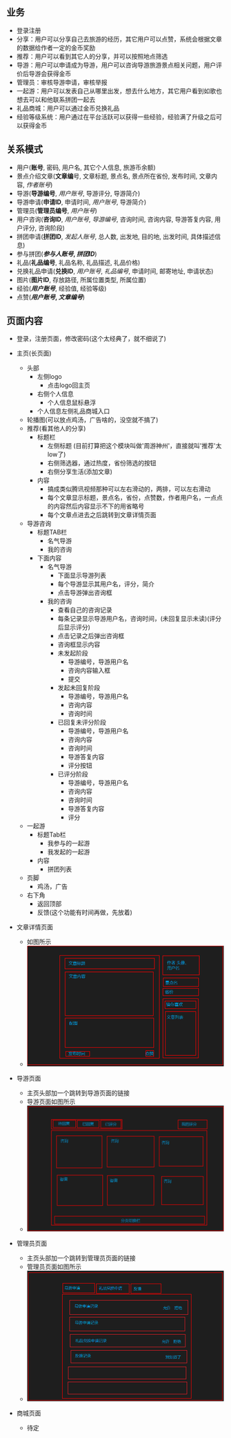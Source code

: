 ## 业务
- 登录注册
- 分享：用户可以分享自己去旅游的经历，其它用户可以点赞，系统会根据文章的数据给作者一定的金币奖励
- 推荐：用户可以看到其它人的分享，并可以按照地点筛选
- 导游：用户可以申请成为导游，用户可以咨询导游旅游景点相关问题，用户评价后导游会获得金币
- 管理员：审核导游申请，审核举报
- 一起游：用户可以发表自己从哪里出发，想去什么地方，其它用户看到如歌也想去可以和他联系拼团一起去
- 礼品商城：用户可以通过金币兑换礼品
- 经验等级系统：用户通过在平台活跃可以获得一些经验，经验满了升级之后可以获得金币

## 关系模式
- 用户(**账号**, 密码, 用户名, 其它个人信息, 旅游币余额)
- 景点介绍文章(**文章编**号, 文章标题, 景点名, 景点所在省份, 发布时间, 文章内容, *作者账号*)
- 导游(**导游编号**, *用户账号*, 导游评分, 导游简介)
- 导游申请(**申请ID**, 申请时间, *用户账号*, 导游简介)
- 管理员(**管理员编号**, *用户账号*)
- 用户咨询(**咨询ID**, *用户账号*, *导游编号*, 咨询时间, 咨询内容, 导游答复内容, 用户评分, 咨询阶段)
- 拼团申请(**拼团ID**, *发起人账号*, 总人数, 出发地, 目的地, 出发时间, 具体描述信息)
- 参与拼团(***参与人账号*, *拼团ID***)
- 礼品(**礼品编号**, 礼品名称, 礼品描述, 礼品价格)
- 兑换礼品申请(**兑换ID**, *用户账号*, *礼品编号*, 申请时间, 邮寄地址, 申请状态)
- 图片(**图片ID**, 存放路径, 所属位置类型, 所属位置)
- 经验(***用户账号***, 经验值, 经验等级)
- 点赞(***用户账号*, *文章编号***)

## 页面内容
- 登录，注册页面，修改密码(这个太经典了，就不细说了)
- 主页(长页面)
  - 头部
    - 左侧logo
      - 点击logo回主页
    - 右侧个人信息
      - 个人信息鼠标悬浮
    - 个人信息左侧礼品商城入口
  - 轮播图(可以放点鸡汤，广告啥的，没空就不搞了) 
  - 推荐(看其他人的分享)
    - 标题栏
      - 左侧标题 (目前打算把这个模块叫做'周游神州'，直接就叫'推荐'太low了)
      - 右侧筛选器，通过热度，省份筛选的按钮
      - 右侧分享生活(添加文章)
    - 内容
      - 搞成类似腾讯视频那种可以左右滑动的，两排，可以左右滑动
	  - 每个文章显示标题，景点名，省份，点赞数，作者用户名，一点点的内容然后内容显示不下的用省略号
      - 每个文章点进去之后跳转到文章详情页面
  - 导游咨询
    - 标题TAB栏
      - 名气导游
      - 我的咨询
	- 下面内容
      - 名气导游
        - 下面显示导游列表
        - 每个导游显示其用户名，评分，简介
        - 点击导游弹出咨询框
      - 我的咨询
        - 查看自己的咨询记录
        - 每条记录显示导游用户名，咨询时间，(未回复显示未读)(评分后显示评分)
        - 点击记录之后弹出咨询框
        - 咨询框显示内容
		- 未发起阶段
          - 导游编号，导游用户名
          - 咨询内容输入框
          - 提交
        - 发起未回复阶段
          - 导游编号，导游用户名
          - 咨询内容
          - 咨询时间
        - 已回复未评分阶段
          - 导游编号，导游用户名
          - 咨询内容
          - 咨询时间
          - 导游答复内容
          - 评分按钮
        - 已评分阶段
          - 导游编号，导游用户名
          - 咨询内容
          - 咨询时间
          - 导游答复内容
          - 评分
  - 一起游
    - 标题Tab栏
	  - 我参与的一起游
      - 我发起的一起游
    - 内容
      - 拼团列表
  - 页脚
    - 鸡汤，广告
  - 右下角
    - 返回顶部
    - 反馈(这个功能有时间再做，先放着)
    
- 文章详情页面
  - 如图所示
  - ![文章详情页面](img/文章详情页面.png)
- 导游页面
  - 主页头部加一个跳转到导游页面的链接
  - 导游页面如图所示
  - ![导游页面](img/导游页面.png)
- 管理员页面
  - 主页头部加一个跳转到管理员页面的链接
  - 管理员页面如图所示
  - ![管理员页面](img/管理员页面.png)
- 商城页面
  - 待定
